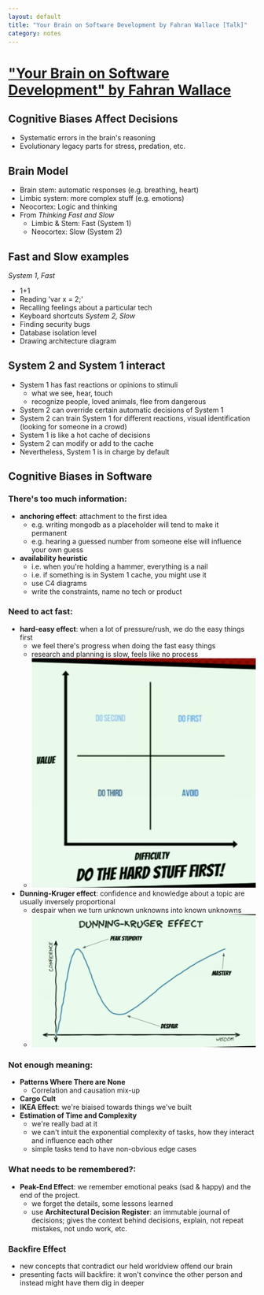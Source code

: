 ```yaml
---
layout: default
title: "Your Brain on Software Development by Fahran Wallace [Talk]"
category: notes
---
```


# ["Your Brain on Software Development" by Fahran Wallace](https://youtu.be/t4z1Hmg5LC0)

## Cognitive Biases Affect Decisions
- Systematic errors in the brain's reasoning
- Evolutionary legacy parts for stress, predation, etc.

## Brain Model
- Brain stem: automatic responses (e.g. breathing, heart) 
- Limbic system: more complex stuff (e.g. emotions)
- Neocortex: Logic and thinking
- From *Thinking Fast and Slow*
    - Limbic & Stem: Fast (System 1)
    - Neocortex: Slow (System 2)


## Fast and Slow examples
*System 1, Fast*  
- 1+1
- Reading 'var x = 2;'
- Recalling feelings about a particular tech
- Keyboard shortcuts
*System 2, Slow*  
- Finding security bugs
- Database isolation level
- Drawing architecture diagram

## System 2 and System 1 interact
- System 1 has fast reactions or opinions to stimuli
    - what we see, hear, touch
    - recognize people, loved animals, flee from dangerous
- System 2 can override certain automatic decisions of System 1
- System 2 can train System 1 for different reactions, visual identification (looking for someone in a crowd)
- System 1 is like a hot cache of decisions
- System 2 can modify or add to the cache
- Nevertheless, System 1 is in charge by default

## Cognitive Biases in Software
### There's too much information:
- **anchoring effect**: attachment to the first idea 
    - e.g. writing mongodb as a placeholder will tend to make it permanent
    - e.g. hearing a guessed number from someone else will influence your own guess
- **availability heuristic**
    - i.e. when you're holding a hammer, everything is a nail
    - i.e. if something is in System 1 cache, you might use it
    - use C4 diagrams
    - write the constraints, name no tech or product
            
### Need to act fast:
- **hard-easy effect**: when a lot of pressure/rush, we do the easy things first
    - we feel there's progress when doing the fast easy things
    - research and planning is slow, feels like no process
    - ![brain_bias_value_difficulty_matrix.png](/assets/brain_bias_value_difficulty_matrix.png)
- **Dunning-Kruger effect**: confidence and knowledge about a topic are usually inversely proportional
    - despair when we turn unknown unknowns into known unknowns
    - ![brain_bias_dunning_kruger.png](/assets/brain_bias_dunning_kruger.png)     
### Not enough meaning:
- **Patterns Where There are None**
    - Correlation and causation mix-up
- **Cargo Cult**
- **IKEA Effect**: we're biaised towards things we've built 
- **Estimation of Time and Complexity**
    - we're really bad at it
    - we can't intuit the exponential complexity of tasks, how they interact and influence each other
    - simple tasks tend to have non-obvious edge cases
### What needs to be remembered?:
- **Peak-End Effect**: we remember emotional peaks (sad & happy) and the end of the project.
    - we forget the details, some lessons learned
    - use **Architectural Decision Register**: an immutable journal of decisions; gives the context behind decisions, explain, not repeat mistakes, not undo work, etc.

### Backfire Effect
- new concepts that contradict our held worldview offend our brain
- presenting facts will backfire: it won't convince the other person and instead might have them dig in deeper